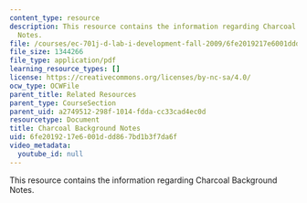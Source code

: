 ```yaml
---
content_type: resource
description: This resource contains the information regarding Charcoal Background
  Notes.
file: /courses/ec-701j-d-lab-i-development-fall-2009/6fe2019217e6001ddd867bd1b3f7da6f_MITEC_701JF09_char_bg.pdf
file_size: 1344266
file_type: application/pdf
learning_resource_types: []
license: https://creativecommons.org/licenses/by-nc-sa/4.0/
ocw_type: OCWFile
parent_title: Related Resources
parent_type: CourseSection
parent_uid: a2749512-298f-1014-fdda-cc33cad4ec0d
resourcetype: Document
title: Charcoal Background Notes
uid: 6fe20192-17e6-001d-dd86-7bd1b3f7da6f
video_metadata:
  youtube_id: null
---
```

This resource contains the information regarding Charcoal Background Notes.